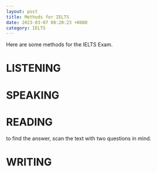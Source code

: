 ```yaml
---
layout: post
title: Methods for IELTS
date: 2023-03-07 08:20:23 +0800
category: IELTS
---
```


Here are some methods for the IELTS Exam.

# LISTENING

# SPEAKING

# READING
 
 to find the answer, scan the text with two questions in mind.

# WRITING

